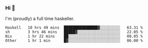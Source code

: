 ### Hi 👋

I'm (proudly) a full time haskeller.

<!--START_SECTION:waka-->

```text
Haskell   10 hrs 49 mins  ███████████████▓░░░░░░░░░   63.31 %
sh        3 hrs 46 mins   █████▓░░░░░░░░░░░░░░░░░░░   22.05 %
Nix       1 hr 22 mins    ██░░░░░░░░░░░░░░░░░░░░░░░   08.05 %
Other     1 hr 1 min      █▓░░░░░░░░░░░░░░░░░░░░░░░   06.00 %
```

<!--END_SECTION:waka-->

